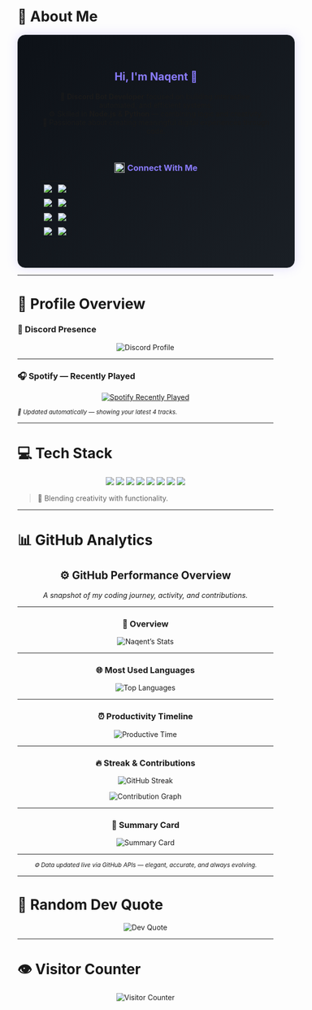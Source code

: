 # 💫 About Me
<div align="center">
  <div style="
    background: linear-gradient(135deg, #0d1117 0%, #1a1f25 100%);
    border: 1px solid #30363d;
    border-radius: 15px;
    padding: 40px 45px;
    box-shadow: 0 0 20px rgba(138,124,255,0.25);
    display: inline-block;
    width: 90%;
    max-width: 600px;
  ">

  <h2 style="color:#8A7CFF;">Hi, I'm Naqent 👋</h2>
  <p align="center">
    💼 <b>Discord Bot Developer</b> focused on building interactive, automated, and efficient systems.<br/>
    ⚙️ Skilled in <b>Node.js</b> & <b>Python</b> — combining logic and creativity.<br/>
    🌌 Passionate about creating meaningful digital experiences through code.
  </p>

  <br/>

  <h3 style="color:#8A7CFF; display:flex; align-items:center; justify-content:center; gap:5px;">
    <img src="https://cdn-icons-png.flaticon.com/512/9919/9919594.png" width="20px" height="20px" style="vertical-align:middle;"/>
    Connect With Me
  </h3>

  <table align="center" style="border-collapse: collapse; border: none;">
    <tr>
      <td align="center" style="padding: 6px;">
        <a href="https://discord.com/users/Naqint" target="_blank">
          <img src="https://img.shields.io/badge/Discord-5865F2?style=for-the-badge&logo=discord&logoColor=white"/>
        </a>
      </td>
      <td align="center" style="padding: 6px;">
        <a href="https://github.com/naqent" target="_blank">
          <img src="https://img.shields.io/badge/GitHub-181717?style=for-the-badge&logo=github&logoColor=white"/>
        </a>
      </td>
    </tr>
    <tr>
      <td align="center" style="padding: 6px;">
        <a href="https://twitter.com/naqent" target="_blank">
          <img src="https://img.shields.io/badge/Twitter%20(X)-000000?style=for-the-badge&logo=x&logoColor=white"/>
        </a>
      </td>
      <td align="center" style="padding: 6px;">
        <a href="https://instagram.com/naqent" target="_blank">
          <img src="https://img.shields.io/badge/Instagram-E4405F?style=for-the-badge&logo=instagram&logoColor=white"/>
        </a>
      </td>
    </tr>
    <tr>
      <td align="center" style="padding: 6px;">
        <a href="https://linkedin.com/in/naqent" target="_blank">
          <img src="https://img.shields.io/badge/LinkedIn-0A66C2?style=for-the-badge&logo=linkedin&logoColor=white"/>
        </a>
      </td>
      <td align="center" style="padding: 6px;">
        <a href="https://youtube.com/@naqent" target="_blank">
          <img src="https://img.shields.io/badge/YouTube-FF0000?style=for-the-badge&logo=youtube&logoColor=white"/>
        </a>
      </td>
    </tr>
    <tr>
      <td align="center" style="padding: 6px;">
        <a href="https://replit.com/@naqent" target="_blank">
          <img src="https://img.shields.io/badge/Replit-F26207?style=for-the-badge&logo=replit&logoColor=white"/>
        </a>
      </td>
      <td align="center" style="padding: 6px;">
        <a href="https://vercel.com/naqent" target="_blank">
          <img src="https://img.shields.io/badge/Vercel-000000?style=for-the-badge&logo=vercel&logoColor=white"/>
        </a>
      </td>
    </tr>
  </table>

  </div>
</div>

---

# 🪩 Profile Overview

### 🧩 Discord Presence
<p align="center">
  <img src="https://lanyard.cnrad.dev/api/1046360722214490202?theme=dark&bg=0d1117&borderRadius=10px&idleMessage=Probably%20coding%20something%20cool...&animated=true" alt="Discord Profile"/>
</p>

---

### 🎧 Spotify — Recently Played
<p align="center">
  <a href="https://open.spotify.com/user/31shkbtgac5xh3wzijj5bbylp63i" target="_blank">
    <img src="https://spotify-recently-played-readme.vercel.app/api?user=31shkbtgac5xh3wzijj5bbylp63i&count=4&width=480&unique=true&border_radius=12&show_time=true&background_color=0d1117&border_color=8A7CFF" alt="Spotify Recently Played"/>
  </a>
</p>

<sub><i>🎵 Updated automatically — showing your latest 4 tracks.</i></sub>

---

# 💻 Tech Stack

<p align="center">
  <img src="https://img.shields.io/badge/Node.js-43853D?style=for-the-badge&logo=node.js&logoColor=white"/>
  <img src="https://img.shields.io/badge/Python-3776AB?style=for-the-badge&logo=python&logoColor=white"/>
  <img src="https://img.shields.io/badge/JavaScript-F7DF1E?style=for-the-badge&logo=javascript&logoColor=black"/>
  <img src="https://img.shields.io/badge/TypeScript-007ACC?style=for-the-badge&logo=typescript&logoColor=white"/>
  <img src="https://img.shields.io/badge/GitHub-181717?style=for-the-badge&logo=github&logoColor=white"/>
  <img src="https://img.shields.io/badge/Vercel-000000?style=for-the-badge&logo=vercel&logoColor=white"/>
  <img src="https://img.shields.io/badge/Bash-4EAA25?style=for-the-badge&logo=gnu-bash&logoColor=white"/>
  <img src="https://img.shields.io/badge/VSCode-0078D4?style=for-the-badge&logo=visual%20studio%20code&logoColor=white"/>
</p>

> 🎯 Blending creativity with functionality.

---

# 📊 GitHub Analytics

<div align="center">
  
## ⚙️ GitHub Performance Overview  
_A snapshot of my coding journey, activity, and contributions._

---

### 💫 Overview
![Naqent’s Stats](https://github-profile-summary-cards.vercel.app/api/cards/stats?username=naqent&theme=tokyonight&border=30363d&ring=8A7CFF)

---

### 🌐 Most Used Languages
![Top Languages](https://github-profile-summary-cards.vercel.app/api/cards/repos-per-language?username=naqent&theme=tokyonight&border=30363d&ring=8A7CFF)

---

### ⏰ Productivity Timeline
![Productive Time](https://github-profile-summary-cards.vercel.app/api/cards/productive-time?username=naqent&theme=tokyonight&utcOffset=8&border=30363d&ring=8A7CFF)

---

### 🔥 Streak & Contributions
![GitHub Streak](https://github-readme-streak-stats.herokuapp.com/?user=naqent&theme=tokyonight&ring=8A7CFF&fire=8A7CFF&currStreakLabel=8A7CFF&hide_border=false)

![Contribution Graph](https://github-readme-activity-graph.vercel.app/graph?username=naqent&theme=tokyo-night&bg_color=0d1117&color=8A7CFF&line=8A7CFF&point=FFFFFF&hide_border=false)

---

### 🧠 Summary Card
![Summary Card](https://github-profile-summary-cards.vercel.app/api/cards/profile-details?username=naqent&theme=tokyonight&border=30363d&ring=8A7CFF)

---

<sub><i>⚙️ Data updated live via GitHub APIs — elegant, accurate, and always evolving.</i></sub>

</div>

---

# 💬 Random Dev Quote
<p align="center">
  <img src="https://quotes-github-readme.vercel.app/api?type=horizontal&theme=dark" alt="Dev Quote" />
</p>

---

# 👁️ Visitor Counter
<p align="center">
  <img src="https://count.getloli.com/@naqent?theme=asoul" alt="Visitor Counter"/>
</p>

<!-- 🩵 Final professional version for naqent | Polished Connect With Me -->
